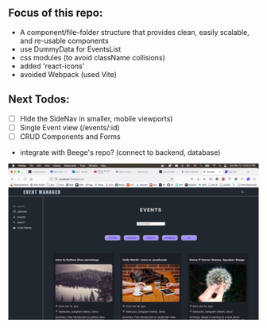 ## Focus of this repo:

- A component/file-folder structure that provides clean, easily scalable, and re-usable components
- use DummyData for EventsList
- css modules (to avoid className collisions)
- added 'react-icons'
- avoided Webpack (used Vite)

## Next Todos:

- [ ] Hide the SideNav in smaller, mobile viewports)
- [ ] Single Event view (/events/:id)
- [ ] CRUD Components and Forms
- integrate with Beege's repo? (connect to backend, database)

![screenshot](src/assets/eventsapp.jpg?raw=true "app")